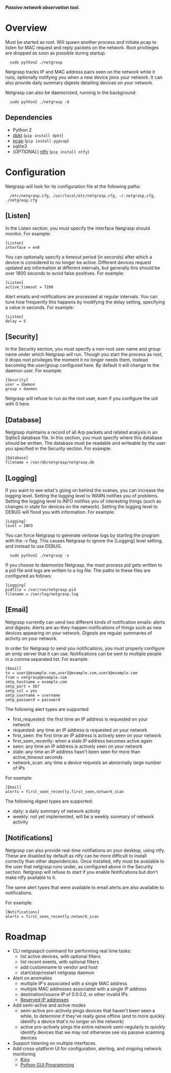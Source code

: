 **_Passive network observation tool._**

# Overview

Must be started as root. Will spawn another process and initiate pcap to listen
for MAC request and reply packets on the network. Root privilieges are dropped
as soon as possible during startup.
```
  sudo python2 ./netgrasp
```

Netgrasp tracks IP and MAC address pairs seen on the network while it runs,
optionally notifying you when a new device joins your network. It can also
provide daily summary digests detailing devices on your network.

Netgrasp can also be daemonized, running in the background:
```
  sudo python2 ./netgrasp -d
```

## Dependencies
 * Python 2
 * [dpkt](https://github.com/kbandla/dpkt) (`pip install dpkt`)
 * [pcap](https://github.com/dugsong/pypcap) (`pip install pypcap`)
 * sqlite3
 * (_OPTIONAL_) [ntfy](https://github.com/dschep/ntfy) (`pip install ntfy`)


# Configuration

Netgrasp will look for its configuration file at the following paths:
```
  /etc/netgrasp.cfg, /usr/local/etc/netgrasp.cfg, ~/.netgrasp.cfg, ./netgrasp.cfg
```

## [Listen]
In the Listen section, you must specify the interface Netgrasp should monitor. For example:
```
[Listen]
interface = en0
```

You can optionally specify a timeout period (in seconds) after which a device is
considered to no longer be active. Different devices request updated arp
information at different intervals, but generally this should be over 1800
seconds to avoid false positives. For example:
```
[Listen]
active_timeout = 7200
```

Alert emails and notifications are processed at regular intervals. You can tune
how frequently this happens by modifying the delay setting, specifying a value
in seconds. For example:
```
[Listen]
delay = 5
```

## [Security]
In the Security section, you must specify a non-root user name and group name
under which Netgrasp will run. Though you start the process as root, it drops
root privileges the moment it no longer needs them, instead becoming the
user/group configured here. By default it will change to the daemon user. For
example:
```
[Security]
user = daemon
group = daemon
```

Netgrasp will refuse to run as the root user, even if you configure the uid with
0 here.

## [Database]
Netgrasp maintains a record of all Arp packets and related analysis in an
Sqlite3 database file. In this section, you must specify where this database
should be written.  The database must be readable and writeable by the user you
specified in the Security section. For example:
```
[Database]
filename = /var/db/netgrasp/netgrasp.db
```

## [Logging]
If you want to see what's going on behind the scenes, you can increase the
logging level.  Setting the logging level to WARN notifies you of problems.
Setting the logging level to INFO notifies you of interesting things (such as
changes in state for devices on the network). Setting the logging level to DEBUG
will flood you with information. For example:
```
[Logging]
level = INFO
```

You can force Netgrasp to generate verbose logs by starting the program with the
-v flag. This causes Netgrasp to ignore the [Logging] level setting, and instead
to use DEBUG.
```
  sudo python2 ./netgrasp -v
```

If you choose to daemonize Netgrasp, the mast process pid gets written to a pid
file and logs are written to a log file. The paths to these files are configured
as follows:
```
[Logging]
pidfile = /var/run/netgrasp.pid
filename = /var/log/netgrasp.log
```

## [Email]
Netgrasp currently can send two different kinds of notification emails: alerts
and digests.  Alerts are as-they-happen notifications of things such as new
devices appearing on your network. Digests are regular summaries of activity on
your network.

In order for Netgrasp to send you notificaitons, you must properly configure an
smtp server that it can use. Notifications can be sent to multiple people in a
comma separated list. For example
```
[Email]
to = user1@example.com,user2@example.com,user3@example.com
from = netgrasp@example.com
smtp_hostname = example.com
smtp_port = 587
smtp_ssl = yes
smtp_username = username
smtp_password = password
```

The following alert types are supported:
* first_requested: the first time an IP address is requested on your network
* requested: any time an IP address is requested on your network
* first_seen: the first time an IP address is actively seen on your network
* first_seen_recently: when a stale IP address becomes active again
* seen: any time an IP address is actively seen on your network
* stale: any time an IP address hasn't been seen for more than active_timeout
  seconds
* network_scan: any time a device requests an abnormally large number of IPs

For example:
```
[Email]
alerts = first_seen_recently,first_seen,network_scan
```

The following digest types are supported:
* daily: a daily summary of network activity
* weekly: not yet implemented, will be a weekly summary of network activity

## [Notifications]
Netgrasp can also provide real-time notifiations on your desktop, using ntfy.
These are disabled by default as ntfy can be more difficult to install
correctly than other dependencies. Once installed, ntfy must be available to
the user that netgrasp runs under, as configured above in the Security section.
Netgrasp will refuse to start if you enable Notifications but don't make
ntfy available to it.

The same alert types that were available to email alerts are also available to
notifications.

For example:
```
[Notifications]
alerts = first_seen_recently,network_scan
```

# Roadmap
* CLI netgraspcli command for performing real time tasks:
   * list active devices, with optional filters
   * list recent events, with optional filters
   * add customname to vendor and host
   * start/stop/restart netgrasp daemon
* Alert on anomalies
   * multiple IP's associated with a single MAC address
   * multiple MAC addresses associated with a single IP address
   * destination/source IP of 0.0.0.0, or other invalid IPs
   * [Reserved IP addresses](https://en.wikipedia.org/wiki/Reserved_IP_addresses)
* Add semi-active and active modes
   * semi-active pro-actively pings devices that haven't been seen a while,
     to determine if they've really gone offline (and to more quickly identify
     a device that's no longer on the network)
   * active pro-actively pings the entire network semi-regularly to quickly
     identify devices that we may not otherwise see via passive scanning
     devices
* Support listening on multiple interfaces
* Add cross-platform UI for configuration, alerting, and ongoing network
  monitoring
   * [Kivy](https://kivy.org)
   * [Python GUI Programming](https://wiki.python.org/moin/GuiProgramming)
